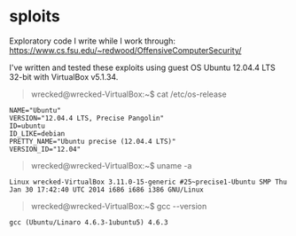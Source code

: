 # sploits

Exploratory code I write while I work through:
https://www.cs.fsu.edu/~redwood/OffensiveComputerSecurity/

I've written and tested these exploits using guest OS
Ubuntu 12.04.4 LTS 32-bit with VirtualBox v5.1.34.

>   wrecked@wrecked-VirtualBox:~$ cat /etc/os-release 

    NAME="Ubuntu"
    VERSION="12.04.4 LTS, Precise Pangolin"
    ID=ubuntu
    ID_LIKE=debian
    PRETTY_NAME="Ubuntu precise (12.04.4 LTS)"
    VERSION_ID="12.04"

>   wrecked@wrecked-VirtualBox:~$ uname -a

    Linux wrecked-VirtualBox 3.11.0-15-generic #25~precise1-Ubuntu SMP Thu Jan 30 17:42:40 UTC 2014 i686 i686 i386 GNU/Linux

>   wrecked@wrecked-VirtualBox:~$ gcc --version

    gcc (Ubuntu/Linaro 4.6.3-1ubuntu5) 4.6.3
